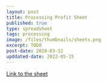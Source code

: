 ```yaml
---
layout: post
title: Processing Profit Sheet
published: true
type: spreadsheet
tags: processing
image: /files/thumbnails/sheets.png
excerpt: TODO
post-date: 2020-03-12
upddated-date: 2022-05-15
---
```


[Link to the sheet](https://docs.google.com/spreadsheets/d/1Yv9-k7hShtmZ6oPZCmLu8C-eGJLgPkg7wvaIkJ_eres/edit?usp=sharing)